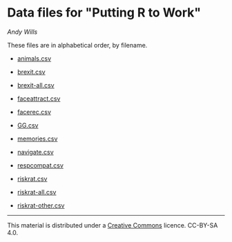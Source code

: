 # Data files for "Putting R to Work"
_Andy Wills_

These files are in alphabetical order, by filename.

- [animals.csv](data/animals.csv)

- [brexit.csv](data/brexit.csv)
- [brexit-all.csv](data/brexit-all.csv)

- [faceattract.csv](data/faceattract.csv)
- [facerec.csv](data/facerec.csv)

- [GG.csv](data/GG.csv)

- [memories.csv](data/memories.csv)

- [navigate.csv](data/navigate.csv)

- [respcompat.csv](data/respcompat.csv)
- [riskrat.csv](data/riskrat.csv)
- [riskrat-all.csv](data/riskrat-all.csv)
- [riskrat-other.csv](data/riskrat-other.csv)

___

This material is distributed under a [Creative Commons](https://creativecommons.org/) licence. CC-BY-SA 4.0. 

